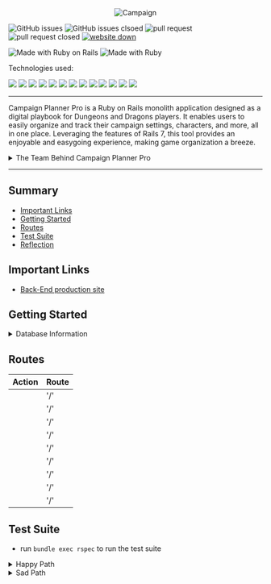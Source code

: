 <div align="center">
    <img src="https://github.com/Campaign-Planner-Pro/Campaign-Planner-Pro/assets/127896538/94cf7315-fde5-449f-ba7e-d5f69c6c204c" alt="Campaign">
</div>

![GitHub issues](https://img.shields.io/github/issues/Campaign-Planner-Pro/Campaign-Planner-Pro.svg)
![GitHub issues clsoed](https://img.shields.io/github/issues-closed/Campaign-Planner-Pro/Campaign-Planner-Pro.svg
)
![pull request](https://img.shields.io/github/issues-pr/Campaign-Planner-Pro/Campaign-Planner-Pro.svg)
![pull request closed](https://img.shields.io/github/issues-pr-closed/Campaign-Planner-Pro/Campaign-Planner-Pro.svg)
[![website down](https://img.shields.io/badge/website-down-red)](http://campaignplanner.pro)
<!-- [![website down](https://img.shields.io/website-up-down-green-red/http/monip.org.svg)](http://campaignplanner.pro) -->

![Made with Ruby on Rails](https://img.shields.io/badge/Made%20with-Ruby%20on%20Rails-%23990000?style=for-the-badge&logo=ruby-on-rails&logoColor=white)
![Made with Ruby](https://img.shields.io/badge/Made%20with-Ruby-%23990000?style=for-the-badge&logo=ruby&logoColor=white)


Technologies used:<br>
<div>
  <img src="https://img.shields.io/badge/Tailwind_CSS-38B2AC?style=for-the-badge&logo=tailwind-css&logoColor=white"/>
  <img src="https://img.shields.io/badge/git-%23F05033.svg?style=for-the-badge&logo=git&logoColor=white" />
  <img src="https://img.shields.io/badge/github-%23121011.svg?style=for-the-badge&logo=github&logoColor=white"/>
  <img src="https://img.shields.io/badge/PostgreSQL-316192?style=for-the-badge&logo=postgresql&logoColor=white"/>
  <img src="https://img.shields.io/badge/Postman-FF6C37?style=for-the-badge&logo=postman&logoColor=white"/>
  <img src="https://img.shields.io/badge/Heroku-430098?style=for-the-badge&logo=heroku&logoColor=white"/>
  <img src="https://img.shields.io/badge/circleci-343434?style=for-the-badge&logo=circleci&logoColor=white"/>
  <img src="https://img.shields.io/badge/CSS-239120?&style=for-the-badge&logo=css3&logoColor=white" />
  <img src="https://img.shields.io/badge/HTML-239120?style=for-the-badge&logo=html5&logoColor=white" />
  <img src="https://img.shields.io/badge/Slack-4A154B?style=for-the-badge&logo=slack&logoColor=white" />
  <img src="https://img.shields.io/badge/Bootstrap-563D7C?style=for-the-badge&logo=bootstrap&logoColor=white" />
  <img src="https://img.shields.io/badge/Visual_Studio_Code-0078D4?style=for-the-badge&logo=visual%20studio%20code&logoColor=white" />
  <img src="https://img.shields.io/badge/JavaScript-323330?style=for-the-badge&logo=javascript&logoColor=F7DF1E" />
</div>

---

</div>

<p> Campaign Planner Pro is a Ruby on Rails monolith application designed as a digital playbook for Dungeons and Dragons players. It enables users to easily organize and track their campaign settings, characters, and more, all in one place. Leveraging the features of Rails 7, this tool provides an enjoyable and easygoing experience, making game organization a breeze.
</p>

<details>
<summary>The Team Behind Campaign Planner Pro</summary>

### The Team ![built with love](http://ForTheBadge.com/images/badges/built-with-love.svg)
- Gabe Torres [![GitHub](https://img.shields.io/badge/GitHub-100000?style=for-the-badge&logo=github&logoColor=white)](https://github.com/Gabe-Torres) [![LinkedIn](https://img.shields.io/badge/LinkedIn-0077B5?style=for-the-badge&logo=linkedin&logoColor=white)](https://www.linkedin.com/in/gabe-torres-74a515269/)
- Maria Torres [![GitHub](https://img.shields.io/badge/GitHub-100000?style=for-the-badge&logo=github&logoColor=white)](https://github.com/tmaria17) [![LinkedIn](https://img.shields.io/badge/LinkedIn-0077B5?style=for-the-badge&logo=linkedin&logoColor=white)](https://www.linkedin.com/in/mariavictoriatorres/)
- Trevor Robinson [![GitHub](https://img.shields.io/badge/GitHub-100000?style=for-the-badge&logo=github&logoColor=white)](https://github.com/Trevor-Robinson) [![LinkedIn](https://img.shields.io/badge/LinkedIn-0077B5?style=for-the-badge&logo=linkedin&logoColor=white)](https://www.linkedin.com/in/trevor-robinson1254/)
</details>


--- 

## Summary 
- [Important Links](#important-links)
- [Getting Started](#getting-started)
- [Routes](#routes)
- [Test Suite](#test-suite)
- [Reflection](#reflection)


## Important Links
- [Back-End production site](https://campaign-planner-pro-825f9d3df879.herokuapp.com/users/sign_in)


## Getting Started
<details>
<summary>Database Information</summary>

**Schema**

```ruby
create_table "campaigns", force: :cascade do |t|
    t.string "name"
    t.text "description"
    t.bigint "user_id", null: false
    t.datetime "created_at", null: false
    t.datetime "updated_at", null: false
    t.index ["user_id"], name: "index_campaigns_on_user_id"
  end

  create_table "nonplayer_characters", force: :cascade do |t|
    t.string "name"
    t.string "background"
    t.bigint "campaign_id", null: false
    t.datetime "created_at", null: false
    t.datetime "updated_at", null: false
    t.index ["campaign_id"], name: "index_nonplayer_characters_on_campaign_id"
  end

  create_table "player_characters", force: :cascade do |t|
    t.string "name"
    t.string "background"
    t.bigint "campaign_id", null: false
    t.datetime "created_at", null: false
    t.datetime "updated_at", null: false
    t.index ["campaign_id"], name: "index_player_characters_on_campaign_id"
  end

  create_table "users", force: :cascade do |t|
    t.string "email"
    t.string "password_digest"
    t.datetime "created_at", null: false
    t.datetime "updated_at", null: false
    t.string "encrypted_password", default: "", null: false
    t.string "reset_password_token"
    t.datetime "reset_password_sent_at"
    t.datetime "remember_created_at"
    t.index ["email"], name: "index_users_on_email", unique: true
    t.index ["reset_password_token"], name: "index_users_on_reset_password_token", unique: true
  end

  add_foreign_key "campaigns", "users"
  add_foreign_key "nonplayer_characters", "campaigns"
  add_foreign_key "player_characters", "campaigns"
end
```

**Gems**
```ruby
gem "rails", "~> 7.0.8"
gem "sprockets-rails"
gem "pg", "~> 1.1"
gem "puma", "~> 5.0"
gem "importmap-rails"
gem "turbo-rails"
gem "tailwindcss-rails"
gem "stimulus-rails" 
gem "jbuilder"
gem 'hotwire-rails'
gem "bcrypt", "~> 3.1.7"
gem "tzinfo-data", platforms: %i[ mingw mswin x64_mingw jruby ]
gem "bootsnap", require: false

group :development, :test do
  gem "debug", platforms: %i[ mri mingw x64_mingw ]
  gem 'rspec-rails'
  gem 'capybara'
  gem 'launchy'
  gem 'shoulda-matchers'
  gem 'pry'
  gem 'active_designer'
  gem 'factory_bot'
  gem 'simplecov', require: false, group: :test
end

group :development do
  gem "web-console"
end

gem "devise", "~> 4.9"
```

**Installing**
 - Fork and clone this repo
  - Run `bundle install`
  - Run `rails db:{create,migrate,seed}`
  - Run `rails s` to start the server
  - Open your browser and navigate to `localhost:3000`
</details>

## Routes

| Action | Route |
| ----------- | ----------- |
|  | '/' |
|  | '/' |
|  | '/' |
|  | '/' |
|  | '/' |
|  | '/' |
|  | '/' |
|  | '/' |
|  | '/' |


## Test Suite
 - run `bundle exec rspec` to run the test suite

<details>
<summary>Happy Path</summary>
    
```ruby
```

</details>

<details>
<summary>Sad Path</summary>

```ruby
```

</details>

